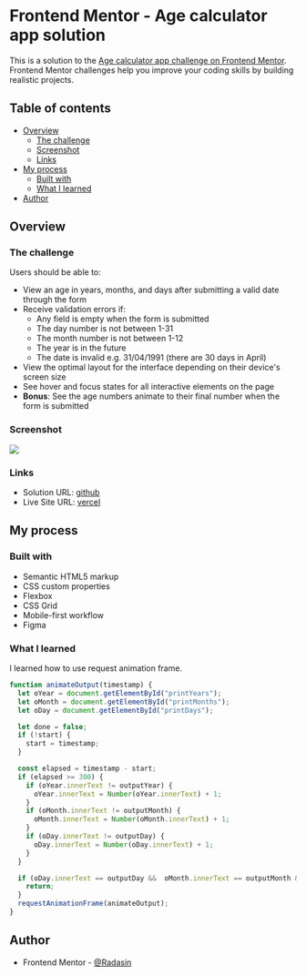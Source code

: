 # Frontend Mentor - Age calculator app solution

This is a solution to the [Age calculator app challenge on Frontend Mentor](https://www.frontendmentor.io/challenges/age-calculator-app-dF9DFFpj-Q). Frontend Mentor challenges help you improve your coding skills by building realistic projects. 

## Table of contents

- [Overview](#overview)
  - [The challenge](#the-challenge)
  - [Screenshot](#screenshot)
  - [Links](#links)
- [My process](#my-process)
  - [Built with](#built-with)
  - [What I learned](#what-i-learned)
- [Author](#author)

## Overview

### The challenge

Users should be able to:

- View an age in years, months, and days after submitting a valid date through the form
- Receive validation errors if:
  - Any field is empty when the form is submitted
  - The day number is not between 1-31
  - The month number is not between 1-12
  - The year is in the future
  - The date is invalid e.g. 31/04/1991 (there are 30 days in April)
- View the optimal layout for the interface depending on their device's screen size
- See hover and focus states for all interactive elements on the page
- **Bonus**: See the age numbers animate to their final number when the form is submitted

### Screenshot

![](./screenshot.png)

### Links

- Solution URL: [github](https://github.com/RadasinR/age-calculator.git)
- Live Site URL: [vercel](https://age-calculator-ten-sepia.vercel.app/)

## My process

### Built with

- Semantic HTML5 markup
- CSS custom properties
- Flexbox
- CSS Grid
- Mobile-first workflow
- Figma

### What I learned

I learned how to use request animation frame.

```js
function animateOutput(timestamp) {
  let oYear = document.getElementById("printYears");
  let oMonth = document.getElementById("printMonths");
  let oDay = document.getElementById("printDays");

  let done = false;
  if (!start) {
    start = timestamp;
  }

  const elapsed = timestamp - start;
  if (elapsed >= 300) {
    if (oYear.innerText != outputYear) {
      oYear.innerText = Number(oYear.innerText) + 1;
    } 
    if (oMonth.innerText != outputMonth) {
      oMonth.innerText = Number(oMonth.innerText) + 1;
    } 
    if (oDay.innerText != outputDay) {
      oDay.innerText = Number(oDay.innerText) + 1;
    } 
  }

  if (oDay.innerText == outputDay &&  oMonth.innerText == outputMonth && oYear.innerText == outputYear) {
    return;
  }
  requestAnimationFrame(animateOutput);
}
```
## Author

- Frontend Mentor - [@Radasin](https://www.frontendmentor.io/profile/Radasin)
